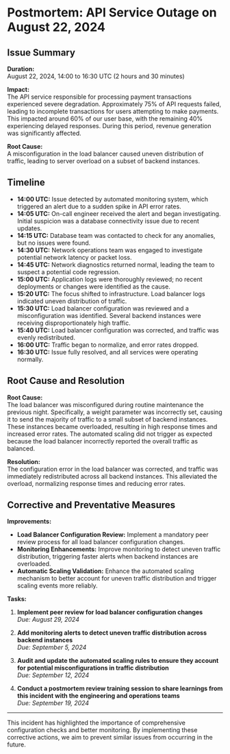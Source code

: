 # Postmortem: API Service Outage on August 22, 2024

## Issue Summary

**Duration:**  
August 22, 2024, 14:00 to 16:30 UTC (2 hours and 30 minutes)

**Impact:**  
The API service responsible for processing payment transactions experienced severe degradation. Approximately 75% of API requests failed, leading to incomplete transactions for users attempting to make payments. This impacted around 60% of our user base, with the remaining 40% experiencing delayed responses. During this period, revenue generation was significantly affected.

**Root Cause:**  
A misconfiguration in the load balancer caused uneven distribution of traffic, leading to server overload on a subset of backend instances.

## Timeline

- **14:00 UTC:** Issue detected by automated monitoring system, which triggered an alert due to a sudden spike in API error rates.
- **14:05 UTC:** On-call engineer received the alert and began investigating. Initial suspicion was a database connectivity issue due to recent updates.
- **14:15 UTC:** Database team was contacted to check for any anomalies, but no issues were found.
- **14:30 UTC:** Network operations team was engaged to investigate potential network latency or packet loss.
- **14:45 UTC:** Network diagnostics returned normal, leading the team to suspect a potential code regression.
- **15:00 UTC:** Application logs were thoroughly reviewed; no recent deployments or changes were identified as the cause.
- **15:20 UTC:** The focus shifted to infrastructure. Load balancer logs indicated uneven distribution of traffic.
- **15:30 UTC:** Load balancer configuration was reviewed and a misconfiguration was identified. Several backend instances were receiving disproportionately high traffic.
- **15:40 UTC:** Load balancer configuration was corrected, and traffic was evenly redistributed.
- **16:00 UTC:** Traffic began to normalize, and error rates dropped.
- **16:30 UTC:** Issue fully resolved, and all services were operating normally.

## Root Cause and Resolution

**Root Cause:**  
The load balancer was misconfigured during routine maintenance the previous night. Specifically, a weight parameter was incorrectly set, causing it to send the majority of traffic to a small subset of backend instances. These instances became overloaded, resulting in high response times and increased error rates. The automated scaling did not trigger as expected because the load balancer incorrectly reported the overall traffic as balanced.

**Resolution:**  
The configuration error in the load balancer was corrected, and traffic was immediately redistributed across all backend instances. This alleviated the overload, normalizing response times and reducing error rates.

## Corrective and Preventative Measures

**Improvements:**  
- **Load Balancer Configuration Review:** Implement a mandatory peer review process for all load balancer configuration changes.
- **Monitoring Enhancements:** Improve monitoring to detect uneven traffic distribution, triggering faster alerts when backend instances are overloaded.
- **Automatic Scaling Validation:** Enhance the automated scaling mechanism to better account for uneven traffic distribution and trigger scaling events more reliably.

**Tasks:**
1. **Implement peer review for load balancer configuration changes**  
   *Due: August 29, 2024*

2. **Add monitoring alerts to detect uneven traffic distribution across backend instances**  
   *Due: September 5, 2024*

3. **Audit and update the automated scaling rules to ensure they account for potential misconfigurations in traffic distribution**  
   *Due: September 12, 2024*

4. **Conduct a postmortem review training session to share learnings from this incident with the engineering and operations teams**  
   *Due: September 19, 2024*

---

This incident has highlighted the importance of comprehensive configuration checks and better monitoring. By implementing these corrective actions, we aim to prevent similar issues from occurring in the future.
